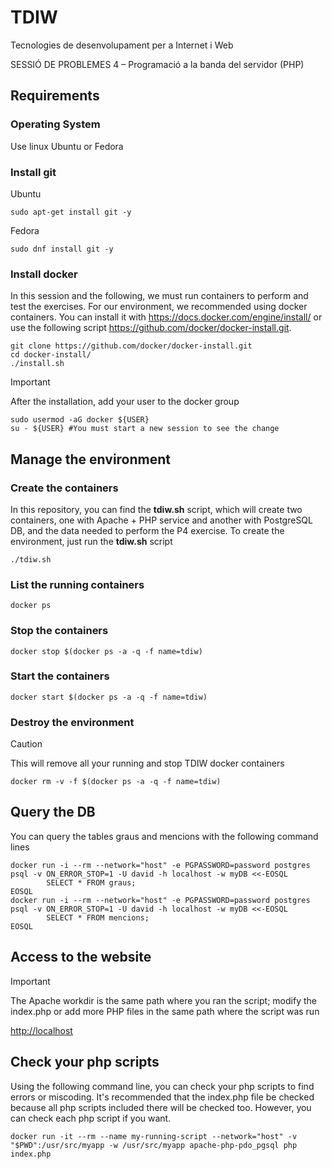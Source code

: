 # TDIW
Tecnologies de desenvolupament per a Internet i Web

SESSIÓ DE PROBLEMES 4 – Programació a la banda del servidor (PHP)

## Requirements
### Operating System
Use linux Ubuntu or Fedora 

### Install git
Ubuntu
```shell
sudo apt-get install git -y
```

Fedora
```shell
sudo dnf install git -y
```

### Install docker
In this session and the following, we must run containers to perform and test the exercises.
For our environment, we recommended using docker containers. You can install it with https://docs.docker.com/engine/install/ or use the following script https://github.com/docker/docker-install.git.
```shell
git clone https://github.com/docker/docker-install.git
cd docker-install/
./install.sh
```

> [!IMPORTANT]  
> After the installation, add your user to the docker group 
>```shell
>sudo usermod -aG docker ${USER}
>su - ${USER} #You must start a new session to see the change
>```

## Manage the environment

### Create the containers
In this repository, you can find the **tdiw.sh** script, which will create two containers, one with Apache + PHP service and another with PostgreSQL DB, and the data needed to perform the P4 exercise. 
To create the environment, just run the **tdiw.sh** script
```shell
./tdiw.sh
```

### List the running containers
```shell
docker ps
```

### Stop the containers
```shell
docker stop $(docker ps -a -q -f name=tdiw)
```

### Start the containers
```shell
docker start $(docker ps -a -q -f name=tdiw)
```

### Destroy the environment
> [!CAUTION]
> This will remove all your running and stop TDIW docker containers
```shell
docker rm -v -f $(docker ps -a -q -f name=tdiw)
```

## Query the DB
You can query the tables graus and mencions with the following command lines
```shell
docker run -i --rm --network="host" -e PGPASSWORD=password postgres psql -v ON_ERROR_STOP=1 -U david -h localhost -w myDB <<-EOSQL
        SELECT * FROM graus;
EOSQL
docker run -i --rm --network="host" -e PGPASSWORD=password postgres psql -v ON_ERROR_STOP=1 -U david -h localhost -w myDB <<-EOSQL
        SELECT * FROM mencions;
EOSQL
```
## Access to the website
> [!IMPORTANT]  
> The Apache workdir is the same path where you ran the script; modify the index.php or add more PHP files in the same path where the script was run

[http://localhost](http://localhost)

## Check your php scripts
Using the following command line, you can check your php scripts to find errors or miscoding. It's recommended that the index.php file be checked because all php scripts included there will be checked too. However, you can check each php script if you want.  
```shell
docker run -it --rm --name my-running-script --network="host" -v "$PWD":/usr/src/myapp -w /usr/src/myapp apache-php-pdo_pgsql php index.php
```
